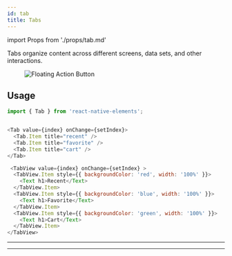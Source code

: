 ```yaml
---
id: tab
title: Tabs
---
```


import Props from './props/tab.md'

Tabs organize content across different screens, data sets, and other interactions.

<div className="component-preview component-preview--grid component-preview--grid-10">
  <figure>
    <img src="/img/tab.jpg" alt="Floating Action Button" />
  </figure>
</div>

## Usage

```js
import { Tab } from 'react-native-elements';
```

```js

<Tab value={index} onChange={setIndex}>
  <Tab.Item title="recent" />
  <Tab.Item title="favorite" />
  <Tab.Item title="cart" />
</Tab>

 <TabView value={index} onChange={setIndex} >
  <TabView.Item style={{ backgroundColor: 'red', width: '100%' }}>
    <Text h1>Recent</Text>
  </TabView.Item>
  <TabView.Item style={{ backgroundColor: 'blue', width: '100%' }}>
    <Text h1>Favorite</Text>
  </TabView.Item>
  <TabView.Item style={{ backgroundColor: 'green', width: '100%' }}>
    <Text h1>Cart</Text>
  </TabView.Item>
</TabView>
```

---

<Props />

---

